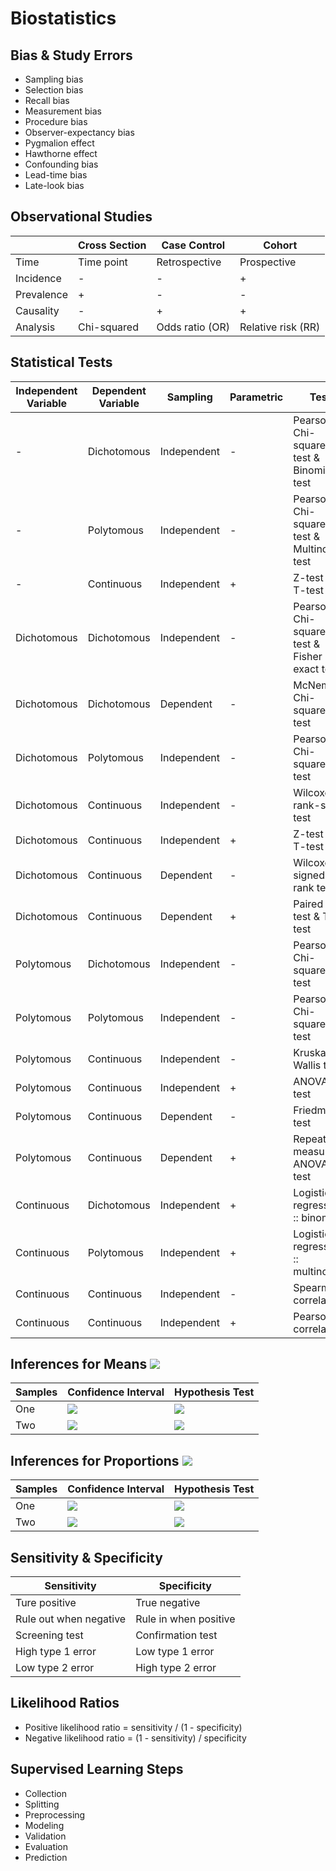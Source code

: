 # Biostatistics

## Bias & Study Errors

- Sampling bias
- Selection bias
- Recall bias
- Measurement bias
- Procedure bias
- Observer-expectancy bias
- Pygmalion effect
- Hawthorne effect
- Confounding bias
- Lead-time bias
- Late-look bias

## Observational Studies

||Cross Section|Case Control|Cohort|
|-|-|-|-|
|Time|Time point|Retrospective|Prospective|
|Incidence|-|-|+|
|Prevalence|+|-|-|
|Causality|-|+|+|
|Analysis|Chi-squared|Odds ratio (OR)|Relative risk (RR)|

## Statistical Tests

|Independent Variable|Dependent Variable|Sampling|Parametric|Test|
|-|-|-|-|-|
|-|Dichotomous|Independent|-|Pearson Chi-squared test & Binomial test|
|-|Polytomous|Independent|-|Pearson Chi-squared test & Multinomial test|
|-|Continuous|Independent|+|Z-test & T-test|
|Dichotomous|Dichotomous|Independent|-|Pearson Chi-squared test & Fisher exact test|
|Dichotomous|Dichotomous|Dependent|-|McNemar Chi-squared test|
|Dichotomous|Polytomous|Independent|-|Pearson Chi-squared test|
|Dichotomous|Continuous|Independent|-|Wilcoxon rank-sum test|
|Dichotomous|Continuous|Independent|+|Z-test & T-test|
|Dichotomous|Continuous|Dependent|-|Wilcoxon signed-rank test|
|Dichotomous|Continuous|Dependent|+|Paired Z-test & T-test|
|Polytomous|Dichotomous|Independent|-|Pearson Chi-squared test|
|Polytomous|Polytomous|Independent|-|Pearson Chi-squared test|
|Polytomous|Continuous|Independent|-|Kruskal-Wallis test|
|Polytomous|Continuous|Independent|+|ANOVA F-test|
|Polytomous|Continuous|Dependent|-|Friedman test|
|Polytomous|Continuous|Dependent|+|Repeated measures ANOVA F-test|
|Continuous|Dichotomous|Independent|+|Logistic regression :: binomial|
|Continuous|Polytomous|Independent|+|Logistic regression :: multinomial|
|Continuous|Continuous|Independent|-|Spearman correlation|
|Continuous|Continuous|Independent|+|Pearson correlation|

## Inferences for Means ![](https://latex.codecogs.com/gif.latex?\overline{X})

|Samples|Confidence Interval|Hypothesis Test|
|-|-|-|
|One|![][1]|![][2]|
|Two|![][3]|![][4]|

## Inferences for Proportions ![](https://latex.codecogs.com/gif.latex?\hat{p})

|Samples|Confidence Interval|Hypothesis Test|
|-|-|-|
|One|![][5]|![][6]|
|Two|![][7]|![][8]|

## Sensitivity & Specificity

|Sensitivity|Specificity|
|-|-|
|Ture positive|True negative|
|Rule out when negative|Rule in when positive|
|Screening test|Confirmation test|
|High type 1 error|Low type 1 error|
|Low type 2 error|High type 2 error|

## Likelihood Ratios

- Positive likelihood ratio = sensitivity / (1 - specificity)
- Negative likelihood ratio = (1 - sensitivity) / specificity

## Supervised Learning Steps

- Collection
- Splitting
- Preprocessing
- Modeling
- Validation
- Evaluation
- Prediction

[1]: https://latex.codecogs.com/gif.latex?\overline{X}\pm{t}_\text{df}\frac{S}{\sqrt{n}},\text{df}=n-1
[2]: https://latex.codecogs.com/gif.latex?t_\text{df}=(\overline{X}-\mu)/\frac{S}{\sqrt{n}},\text{df}=n-1
[3]: https://latex.codecogs.com/gif.latex?(\overline{X}_1-\overline{X}2)\pm{t}_\text{df}\sqrt{\frac{S_1^2}{n_1}&plus;\frac{S_2^2}{n_2}},\text{df}=\min\{n_1-1,n_2-1\}
[4]: https://latex.codecogs.com/gif.latex?t_\text{df}=(\overline{X}_1-\overline{X}_2)/\sqrt{\frac{S_1^2}{n_1}&plus;\frac{S_2^2}{n_2}},\text{df}=\min\{n_1-1,n_2-1\}
[5]: https://latex.codecogs.com/gif.latex?\hat{p}\pm{z}\sqrt{\frac{\hat{p}(1-\hat{p})}{n}}
[6]: https://latex.codecogs.com/gif.latex?z=(\hat{p}-p)/\sqrt{\frac{p(1-p)}{n}}
[7]: https://latex.codecogs.com/gif.latex?(\hat{p}_1-\hat{p}_2)\pm{z}\sqrt{\frac{\hat{p}_1(1-\hat{p}_1)}{n_1}&plus;\frac{\hat{p}_2(1-\hat{p}_2)}{n_2}}
[8]: https://latex.codecogs.com/gif.latex?z=(\hat{p}_1-\hat{p}_2)/\sqrt{\frac{p(1-p)}{n_1}&plus;\frac{p(1-p)}{n_2}},p=\frac{n_1\hat{p}_1&plus;n_2\hat{p}_2}{n_1&plus;n_2}
